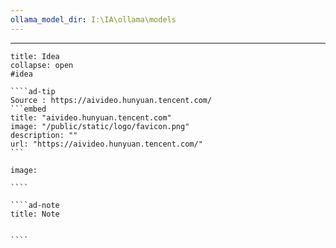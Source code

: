 ```yaml
---
ollama_model_dir: I:\IA\ollama\models
---
```


---
 
`````ad-attention
title: Idea
collapse: open
#idea 

````ad-tip
Source : https://aivideo.hunyuan.tencent.com/
```embed
title: "aivideo.hunyuan.tencent.com"
image: "/public/static/logo/favicon.png"
description: ""
url: "https://aivideo.hunyuan.tencent.com/"
```

image:  

````

````ad-note
title: Note
 

````

`````
